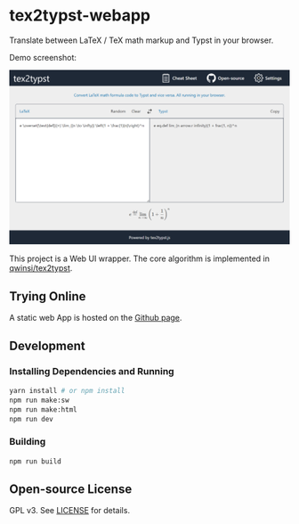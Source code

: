 # tex2typst-webapp

Translate between LaTeX / TeX math markup and Typst in your browser.

Demo screenshot:

![Screenshot](./screenshot.png)

This project is a Web UI wrapper. The core algorithm is implemented in [qwinsi/tex2typst](https://github.com/qwinsi/tex2typst).

## Trying Online

A static web App is hosted on the [Github page](https://qwinsi.github.io/tex2typst-webapp/).

## Development

### Installing Dependencies and Running

```sh
yarn install # or npm install
npm run make:sw
npm run make:html
npm run dev
```

### Building

```sh
npm run build
```

## Open-source License

GPL v3. See [LICENSE](./LICENSE) for details.
